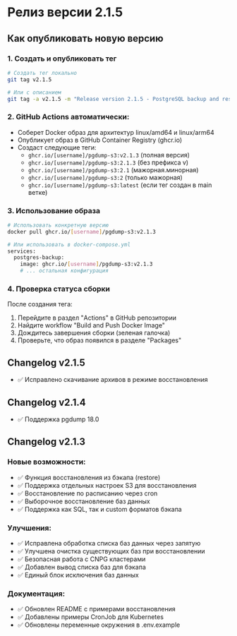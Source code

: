 # Релиз версии 2.1.5

## Как опубликовать новую версию

### 1. Создать и опубликовать тег

```bash
# Создать тег локально
git tag v2.1.5

# Или с описанием
git tag -a v2.1.5 -m "Release version 2.1.5 - PostgreSQL backup and restore tool" && git push origin v2.1.5
```

### 2. GitHub Actions автоматически:
- Соберет Docker образ для архитектур linux/amd64 и linux/arm64
- Опубликует образ в GitHub Container Registry (ghcr.io)
- Создаст следующие теги:
  - `ghcr.io/[username]/pgdump-s3:v2.1.3` (полная версия)
  - `ghcr.io/[username]/pgdump-s3:2.1.3` (без префикса v)
  - `ghcr.io/[username]/pgdump-s3:2.1` (мажорная.минорная)
  - `ghcr.io/[username]/pgdump-s3:2` (только мажорная)
  - `ghcr.io/[username]/pgdump-s3:latest` (если тег создан в main ветке)

### 3. Использование образа

```bash
# Использовать конкретную версию
docker pull ghcr.io/[username]/pgdump-s3:v2.1.3

# Или использовать в docker-compose.yml
services:
  postgres-backup:
    image: ghcr.io/[username]/pgdump-s3:v2.1.3
    # ... остальная конфигурация
```

### 4. Проверка статуса сборки

После создания тега:
1. Перейдите в раздел "Actions" в GitHub репозитории
2. Найдите workflow "Build and Push Docker Image"
3. Дождитесь завершения сборки (зеленая галочка)
4. Проверьте, что образ появился в разделе "Packages"

## Changelog v2.1.5

- ✅ Исправлено скачивание архивов в режиме восстановления

## Changelog v2.1.4

- ✅ Поддержка pgdump 18.0

## Changelog v2.1.3

### Новые возможности:
- ✅ Функция восстановления из бэкапа (restore)
- ✅ Поддержка отдельных настроек S3 для восстановления
- ✅ Восстановление по расписанию через cron
- ✅ Выборочное восстановление баз данных
- ✅ Поддержка как SQL, так и custom форматов бэкапа

### Улучшения:
- ✅ Исправлена обработка списка баз данных через запятую
- ✅ Улучшена очистка существующих баз при восстановлении
- ✅ Безопасная работа с CNPG кластерами
- ✅ Добавлен вывод списка баз для бэкапа
- ✅ Единый блок исключения баз данных

### Документация:
- ✅ Обновлен README с примерами восстановления
- ✅ Добавлены примеры CronJob для Kubernetes
- ✅ Обновлены переменные окружения в .env.example
